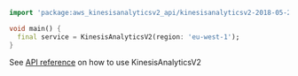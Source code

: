 ```dart
import 'package:aws_kinesisanalyticsv2_api/kinesisanalyticsv2-2018-05-23.dart';

void main() {
  final service = KinesisAnalyticsV2(region: 'eu-west-1');
}
```

See [API reference](https://pub.dev/documentation/aws_kinesisanalyticsv2_api/latest/kinesisanalyticsv2-2018-05-23/KinesisAnalyticsV2-class.html) on how to use KinesisAnalyticsV2
